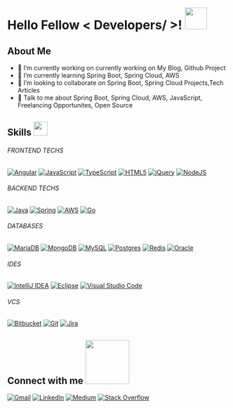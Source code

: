 
<h1> Hello Fellow < Developers/ >! <img src = "https://raw.githubusercontent.com/MartinHeinz/MartinHeinz/master/wave.gif" width = 50px> </h1>
<h2> About Me </h2>

- 🔭 I’m currently working on currently working on My Blog, Github Project
- 🌱 I’m currently learning Spring Boot, Spring Cloud, AWS
- 👯 I’m looking to collaborate on Spring Boot, Spring Cloud Projects,Tech Articles 
- 💬 Talk to me about Spring Boot, Spring Cloud, AWS, JavaScript, Freelancing Opportunites, Open Source 

 <h2> Skills <img src = "https://media2.giphy.com/media/QssGEmpkyEOhBCb7e1/giphy.gif?cid=ecf05e47a0n3gi1bfqntqmob8g9aid1oyj2wr3ds3mg700bl&rid=giphy.gif" width = 32px> </h2>
  
  <h6> FRONTEND TECHS</h6>
  
 [![Angular](https://img.shields.io/badge/angular-%23DD0031.svg?style=for-the-badge&logo=angular&logoColor=white)](https://github.com/yilmzmesut)
 [![JavaScript](https://img.shields.io/badge/javascript-%23323330.svg?style=for-the-badge&logo=javascript&logoColor=%23F7DF1E)](https://github.com/yilmzmesut)
 [![TypeScript](https://img.shields.io/badge/typescript-%23007ACC.svg?style=for-the-badge&logo=typescript&logoColor=white)](https://github.com/yilmzmesut)
 [![HTML5](https://img.shields.io/badge/html5-%23E34F26.svg?style=for-the-badge&logo=html5&logoColor=white)](https://github.com/yilmzmesut)
 [![jQuery](https://img.shields.io/badge/jquery-%230769AD.svg?style=for-the-badge&logo=jquery&logoColor=white)](https://github.com/yilmzmesut)
 [![NodeJS](https://img.shields.io/badge/node.js-6DA55F?style=for-the-badge&logo=node.js&logoColor=white)](https://github.com/yilmzmesut)
  
 <h6> BACKEND TECHS </h6>
 
 [![Java](https://img.shields.io/badge/java-%23ED8B00.svg?style=for-the-badge&logo=java&logoColor=white)](https://github.com/yilmzmesut)
 [![Spring](https://img.shields.io/badge/spring-%236DB33F.svg?style=for-the-badge&logo=spring&logoColor=white)](https://github.com/yilmzmesut)
 [![AWS](https://img.shields.io/badge/AWS-%23FF9900.svg?style=for-the-badge&logo=amazon-aws&logoColor=white)](https://github.com/yilmzmesut)
 [![Go](https://img.shields.io/badge/go-%2300ADD8.svg?style=for-the-badge&logo=go&logoColor=white)](https://github.com/yilmzmesut)
  
 <h6> DATABASES </h6>
 
 [![MariaDB](https://img.shields.io/badge/MariaDB-003545?style=for-the-badge&logo=mariadb&logoColor=white)](https://github.com/yilmzmesut)
 [![MongoDB](https://img.shields.io/badge/MongoDB-%234ea94b.svg?style=for-the-badge&logo=mongodb&logoColor=white)](https://github.com/yilmzmesut)
 [![MySQL](https://img.shields.io/badge/mysql-%2300f.svg?style=for-the-badge&logo=mysql&logoColor=white)](https://github.com/yilmzmesut)
 [![Postgres](https://img.shields.io/badge/postgres-%23316192.svg?style=for-the-badge&logo=postgresql&logoColor=white)](https://github.com/yilmzmesut)
 [![Redis](https://img.shields.io/badge/redis-%23DD0031.svg?style=for-the-badge&logo=redis&logoColor=white)](https://github.com/yilmzmesut)
 [![Oracle](https://img.shields.io/badge/Oracle-F80000?style=for-the-badge&logo=oracle&logoColor=white)](https://github.com/yilmzmesut)
  
 <h6> IDES </h6>
 
 [![IntelliJ IDEA](https://img.shields.io/badge/IntelliJIDEA-000000.svg?style=for-the-badge&logo=intellij-idea&logoColor=white)](https://github.com/yilmzmesut)
 [![Eclipse](https://img.shields.io/badge/Eclipse-FE7A16.svg?style=for-the-badge&logo=Eclipse&logoColor=white)](https://github.com/yilmzmesut)
 [![Visual Studio Code](https://img.shields.io/badge/Visual%20Studio%20Code-0078d7.svg?style=for-the-badge&logo=visual-studio-code&logoColor=white)](https://github.com/yilmzmesut)
  
 <h6> VCS </h6>
 
 [![Bitbucket](https://img.shields.io/badge/bitbucket-%230047B3.svg?style=for-the-badge&logo=bitbucket&logoColor=white)](https://github.com/yilmzmesut)
 [![Git](https://img.shields.io/badge/git-%23F05033.svg?style=for-the-badge&logo=git&logoColor=white)](https://github.com/yilmzmesut)
 [![Jira](https://img.shields.io/badge/jira-%230A0FFF.svg?style=for-the-badge&logo=jira&logoColor=white)](https://github.com/yilmzmesut)
  
<h2> Connect with me <img src='https://raw.githubusercontent.com/ShahriarShafin/ShahriarShafin/main/Assets/handshake.gif' width="100px"> </h2>
 
[![Gmail](https://img.shields.io/badge/Gmail-D14836?style=for-the-badge&logo=gmail&logoColor=white)](mailto:yilmzmesut@gmail.com?subject=Hello!)
[![LinkedIn](https://img.shields.io/badge/linkedin-%230077B5.svg?style=for-the-badge&logo=linkedin&logoColor=white)](https://www.linkedin.com/in/mesut-yilmaz)
[![Medium](https://img.shields.io/badge/Medium-%23000000.svg?style=for-the-badge&logo=Medium&logoColor=white)](https://medium.com/@yilmzmesut)
[![Stack Overflow](https://img.shields.io/badge/-Stackoverflow-FE7A16?style=for-the-badge&logo=stack-overflow&logoColor=white)](https://stackoverflow.com/users/16172678/mesut-y%c4%b1lmaz)
 
 
